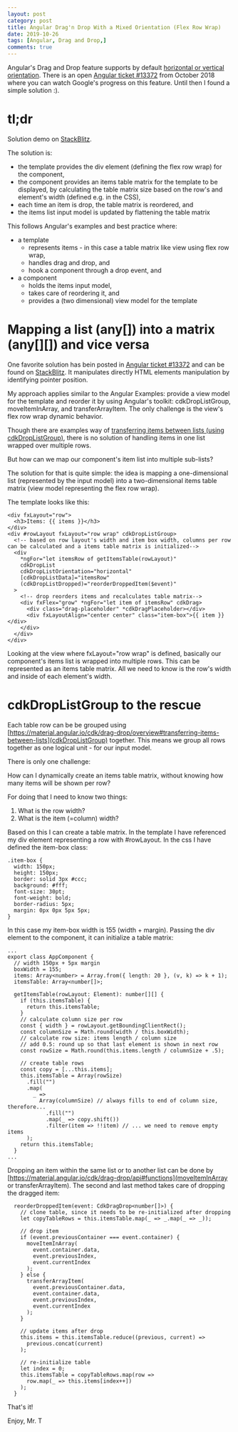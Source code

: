 ```yaml
---
layout: post
category: post
title: Angular Drag'n Drop With a Mixed Orientation (Flex Row Wrap)
date: 2019-10-26
tags: [Angular, Drag and Drop,]
comments: true
---
```


Angular's Drag and Drop feature supports by default [horizontal or vertical orientation](https://material.angular.io/cdk/drag-drop/overview#list-orientation). There is an open [Angular ticket #13372](https://github.com/angular/components/issues/13372) from October 2018 where you can watch Google's progress on this feature. Until then I found a simple solution :).

# tl;dr 

Solution demo on [StackBlitz](https://stackblitz.com/edit/angular-drag-n-drop-mixed-orientation-example).

The solution is:
- the template provides the div element (defining the flex row wrap) for the component,
- the component provides an items table matrix for the template to be displayed, by calculating the table matrix size based on the row's and element's width (defined e.g. in the CSS),
- each time an item is drop, the table matrix is reordered, and
- the items list input model is updated by flattening the table matrix

This follows Angular's examples and best practice where:
- a template
  - represents items - in this case a table matrix like view using flex row wrap,
  - handles drag and drop, and
  - hook a component through a drop event, and
- a component
  - holds the items input model,
  - takes care of reordering it, and
  - provides a (two dimensional) view model for the template

# Mapping a list (any[]) into a matrix (any[][]) and vice versa

One favorite solution has bein posted in [Angular ticket #13372](https://github.com/angular/components/issues/13372) and can be found on [StackBlitz](https://stackblitz.com/edit/angular-dyz1eb). It manipulates directly HTML elements manipulation by identifying pointer position.

My approach applies similar to the Angular Examples: provide a view model for the template and reorder it by using Angular's toolkit: cdkDropListGroup, moveItemInArray, and transferArrayItem. The only challenge is the view's flex row wrap dynamic behavior.

Though there are examples way of [transferring items between lists (using cdkDropListGroup)](https://material.angular.io/cdk/drag-drop/overview#transferring-items-between-lists), there is no solution of handling items in one list wrapped over multiple rows. 

But how can we map our component's item list into multiple sub-lists?

The solution for that is quite simple: the idea is mapping a one-dimensional list (represented by the input model) into a two-dimensional items table matrix (view model representing the flex row wrap).

The template looks like this:
```
<div fxLayout="row">
  <h3>Items: {{ items }}</h3>
</div>
<div #rowLayout fxLayout="row wrap" cdkDropListGroup>
  <!-- based on row layout's width and item box width, columns per row can be calculated and a items table matrix is initialized-->
  <div
    *ngFor="let itemsRow of getItemsTable(rowLayout)"
    cdkDropList
    cdkDropListOrientation="horizontal"
    [cdkDropListData]="itemsRow"
    (cdkDropListDropped)="reorderDroppedItem($event)"
  >
    <!-- drop reorders items and recalculates table matrix-->
    <div fxFlex="grow" *ngFor="let item of itemsRow" cdkDrag>
      <div class="drag-placeholder" *cdkDragPlaceholder></div>
      <div fxLayoutAlign="center center" class="item-box">{{ item }}</div>
    </div>
  </div>
</div>
```

Looking at the view where fxLayout="row wrap" is defined, basically our component's items list is wrapped into multiple rows. This can be represented as an items table matrix. All we need to know is the row's width and inside of each element's width.

# cdkDropListGroup to the rescue

Each table row can be be grouped using [https://material.angular.io/cdk/drag-drop/overview#transferring-items-between-lists](cdkDropListGroup) together. This means we group all rows together as one logical unit - for our input model.

There is only one challenge:

How can I dynamically create an items table matrix, without knowing how many items will be shown per row?

For doing that I need to know two things:

1. What is the row width?
2. What is the item (=column) width?

Based on this I can create a table matrix. In the template I have referenced my div element representing a row with #rowLayout. In the css I have defined the item-box class:

```
.item-box {
  width: 150px;
  height: 150px;
  border: solid 3px #ccc;
  background: #fff;
  font-size: 30pt;
  font-weight: bold;
  border-radius: 5px;
  margin: 0px 0px 5px 5px;
}
```

In this case my item-box width is 155 (width + margin). Passing the div element to the component, it can initialize a table matrix:

```
...
export class AppComponent {
  // width 150px + 5px margin
  boxWidth = 155;
  items: Array<number> = Array.from({ length: 20 }, (v, k) => k + 1);
  itemsTable: Array<number[]>;

  getItemsTable(rowLayout: Element): number[][] {
    if (this.itemsTable) {
      return this.itemsTable;
    }
    // calculate column size per row
    const { width } = rowLayout.getBoundingClientRect();
    const columnSize = Math.round(width / this.boxWidth);
    // calculate row size: items length / column size
    // add 0.5: round up so that last element is shown in next row
    const rowSize = Math.round(this.items.length / columnSize + .5);

    // create table rows
    const copy = [...this.items];
    this.itemsTable = Array(rowSize)
      .fill("")
      .map(
        _ =>
          Array(columnSize) // always fills to end of column size, therefore...
            .fill("")
            .map(_ => copy.shift())
            .filter(item => !!item) // ... we need to remove empty items
      );
    return this.itemsTable;
  }
...
```

Dropping an item within the same list or to another list can be done by [https://material.angular.io/cdk/drag-drop/api#functions](moveItemInArray or transferArrayItem). The second and last method takes care of dropping the dragged item:

```
  reorderDroppedItem(event: CdkDragDrop<number[]>) {
    // clone table, since it needs to be re-initialized after dropping
    let copyTableRows = this.itemsTable.map(_ => _.map(_ => _));

    // drop item
    if (event.previousContainer === event.container) {
      moveItemInArray(
        event.container.data,
        event.previousIndex,
        event.currentIndex
      );
    } else {
      transferArrayItem(
        event.previousContainer.data,
        event.container.data,
        event.previousIndex,
        event.currentIndex
      );
    }

    // update items after drop
    this.items = this.itemsTable.reduce((previous, current) =>
      previous.concat(current)
    );

    // re-initialize table
    let index = 0;
    this.itemsTable = copyTableRows.map(row =>
      row.map(_ => this.items[index++])
    );
  }
```

That's it!

Enjoy, Mr. T